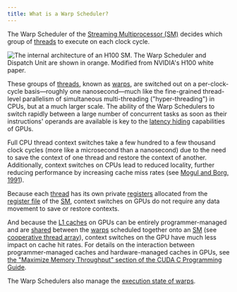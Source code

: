 ```yaml
---
title: What is a Warp Scheduler?
---
```


The Warp Scheduler of the
[Streaming Multiprocessor (SM)](/gpu-glossary/device-hardware/streaming-multiprocessor)
decides which group of [threads](/gpu-glossary/device-software/thread) to
execute on each clock cycle.

![The internal architecture of an H100 SM. The Warp Scheduler and Dispatch Unit are shown in orange. Modified from NVIDIA's [H100 white paper](https://resources.nvidia.com/en-us-tensor-core).](themed-image://gh100-sm.svg)

These groups of [threads](/gpu-glossary/device-software/thread), known as
[warps](/gpu-glossary/device-software/warp), are switched out on a per-clock-cycle
basis—roughly one nanosecond—much like the fine-grained thread-level
parallelism of simultaneous multi-threading ("hyper-threading") in CPUs, but at
a much larger scale. The ability of the Warp Schedulers to switch rapidly
between a large number of concurrent tasks as soon as their instructions'
operands are available is key to the
[latency hiding](/gpu-glossary/perf/latency-hiding) capabilities of GPUs.

Full CPU thread context switches take a few hundred to a few thousand clock
cycles (more like a microsecond than a nanosecond) due to the need to save the
context of one thread and restore the context of another. Additionally, context
switches on CPUs lead to reduced locality, further reducing performance by
increasing cache miss rates (see
[Mogul and Borg, 1991](https://www.researchgate.net/publication/220938995_The_Effect_of_Context_Switches_on_Cache_Performance)).

Because each [thread](/gpu-glossary/device-software/thread) has its own private
[registers](/gpu-glossary/device-software/registers) allocated from the
[register file](/gpu-glossary/device-hardware/register-file) of the
[SM](/gpu-glossary/device-hardware/streaming-multiprocessor), context switches
on GPUs do not require any data movement to save or restore contexts.

And because the [L1 caches](/gpu-glossary/device-hardware/l1-data-cache) on GPUs
can be entirely programmer-managed and are
[shared](/gpu-glossary/device-software/shared-memory) between the
[warps](/gpu-glossary/device-software/warp) scheduled together onto an
[SM](/gpu-glossary/device-hardware/streaming-multiprocessor) (see
[cooperative thread array](/gpu-glossary/device-software/cooperative-thread-array)),
context switches on the GPU have much less impact on cache hit rates. For
details on the interaction between programmer-managed caches and
hardware-managed caches in GPUs, see
[the "Maximize Memory Throughput" section of the CUDA C Programming Guide](https://docs.nvidia.com/cuda/cuda-c-programming-guide/index.html#maximize-memory-throughput).

The Warp Schedulers also manage the
[execution state of warps](/gpu-glossary/perf/warp-execution-state).
